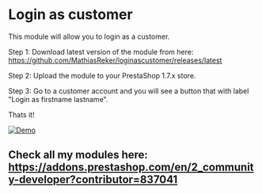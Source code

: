 # Login as customer

This module will allow you to login as a customer.

Step 1: Download latest version of the module from here: https://github.com/MathiasReker/loginascustomer/releases/latest

Step 2: Upload the module to your PrestaShop 1.7.x store.

Step 3: Go to a customer account and you will see a button that with label "Login as firstname lastname".

Thats it!

[![Demo](https://raw.githubusercontent.com/MathiasReker/loginascustomer/master/loginascustomer.png)](https://raw.githubusercontent.com/MathiasReker/loginascustomer/master/loginascustomer.png)

## Check all my modules here: https://addons.prestashop.com/en/2_community-developer?contributor=837041
